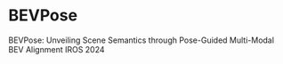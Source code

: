 # BEVPose
BEVPose: Unveiling Scene Semantics through Pose-Guided Multi-Modal BEV Alignment
IROS 2024
